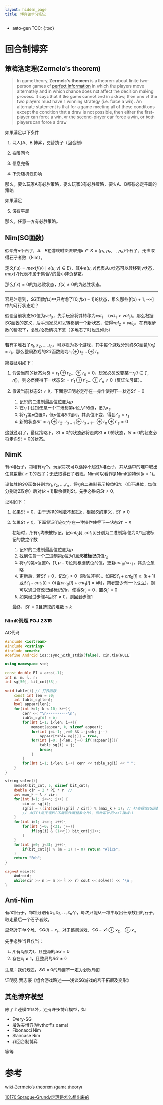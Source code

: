 ```yaml
---
layout: hidden_page
title: 博弈论学习笔记
---
```


* auto-gen TOC:
{:toc}
# 回合制博弈

## 策梅洛定理(Zermelo's theorem)

>   In game theory, **Zermelo's theorem** is a theorem about finite two-person games of [perfect information](https://en.wikipedia.org/wiki/Perfect_information) in which the players move alternately and in which chance does not affect the decision making process. It says that if the game cannot end in a draw, then one of the two players must have a winning strategy (i.e. force a win). An alternate statement is that for a game meeting all of these conditions except the condition that a draw is not possible, then either the first-player can force a win, or the second-player can force a win, or both players can force a draw

如果满足以下条件

1.  两人(A、B)博弈，交替执子（回合制）

2.  有限回合

3.  信息完备

4.  不受随机性影响

那么，要么玩家A有必胜策略，要么玩家B有必胜策略，要么A、B都有必定平局的策略

如果满足

5.  没有平局

那么，任意一方有必胜策略。



## Nim(SG函数)

假设有$n$个石子，$A、B$在游戏时轮流取走$k\in S=\{p_1,p_2,\dots,p_n\}$个石子，无法取得石子者败（Nim）。

定义$f(u)=mex\{f(v)\mid e(u,v)\in E\}$，其中$e(u,v)$代表从$u$状态可以转移到$v$状态，$mex(V)$代表不属于集合$V$的最小非负整数。

那么$f(x)=0$的为必败状态，$f(x)\ne 0$的为必胜状态。

------

容易注意到，$SG$函数$f(x)$中只考虑了$[0, f(x)-1]$的状态，那么那些$[f(x)+1,+\infty]$中的可行状态呢？

假设当前状态$SG$值为$val_0$，先手玩家将其转移为$val_1\quad(val_1>val_0)$。那么根据$SG$函数的定义，后手玩家总可以转移到一个新状态，使得$val_2=val_0$，在有限步数的情况下，必胜/必败情况不变（多堆石子时也是如此）

------

若有多堆石子$x_1,x_2,\dots,x_n$，可以视为多个游戏，其中每个游戏分别的$SG$函数$f(x_i)=r_i$，那么整局游戏的$SG$函数则为$r_1\oplus r_2\dots\oplus r_n$

简要证明如下：

1.  假设当前的状态为$St=r_1\oplus r_2\dots\oplus r_n=0$，玩家必须改变某一$r_i(i\in[1,n])$，则必然使得下一状态$St'=r'_1\oplus r'_2\dots\oplus r'_n\ne 0$（反证法可证）。

2.  假设当前状态$St\ne 0$，下面将证明必定存在一操作使得下一状态$St'=0$
    1.  记$St$的二进制最高位位置为$p$
    2.  在$r_i$中找到任意一个二进制第$p$位为1的值，记为$r_s$
    3.  将$r_s$第$p$位置0，低$p$位与$St$相同，其余位不变，得到$r'_s<r_s$
    4.  新的状态$St'=r_1\oplus r_2\dots r_{s-1}\oplus r_{s+1}\dots\oplus r_n\oplus r'_s=0$

这就说明了，最优策略下，$St=0$的状态必将走向$St\ne0$的状态，$St\ne0$的状态必将走向$St=0$的状态。



## NimK

有$n$堆石子，每堆有$x_i$个。玩家每次可以选择不超过$k$堆石子，并从选中的堆中取出任意数量($\ge1$)的石子；无法取得石子者败。Nim可以看作是NimK的特例($k=1$)。



设每堆的$SG$函数分别为$r_1,r_2,\dots,r_n$，将$r_i$的二进制表示按位相加（但不进位，每位分别对2取余）后对$(k+1)$取余得到$St$。先手必胜的$St\ne0$。



证明如下：

1.  如果$St=0$，由于选择的堆数不超过$k$，根据$St$的定义，$St'\ne0$

2.  如果$St\ne0$，下面将证明必定存在一种操作使得下一状态$St'=0$

    初始时，所有$r_i$均未被标记，记$cnt_0[i],cnt_1[i]$分别为二进制第$i$位为$0/1$且被标记的数之个数

    1.  记$St$的二进制最高位位置为$p$
    2.  找到任意一个二进制第$p$位为1且**未被标记**的值$r_s$
    3.  将$r_i$的第$p$位置0，$[1,p-1]$位则根据该位的值，更新$cnt_0/cnt_1$，其余位忽略
    4.  更新后，若$St'\ne0$，记$St'_i\ne0$（第$i$位非零）。如果$St'_i+cnt_0[i]\ge(k+1)$或$St'_i-cnt_1[i]\le0$(当$cnt_0[i]+cnt_1[i]=k$时，两者至少有一个成立)，则可以通过修改已经标记的$r$，使得$St'_i=0$，置$St_i'=0$
    5.  如果经过步骤$4$后$St'\ne0$，则回到步骤$1$

    最终，$St'=0$且选取的堆数$\le k$



### NimK例题 POJ 2315

AC代码

```c++
#include <iostream>
#include <cstring>
#include <cmath>
#define Android ios::sync_with_stdio(false), cin.tie(NULL)

using namespace std;

const double PI = acos(-1);
int n, m, l, r;
int sg[50], bit_cnt[33];

void table(){ // 打表函数
    const int len = 50;
    int table_sg[len];
    bool appear[len];
    for(int k=1; k < 10; k++){
        cerr << "\n----------\n";
        table_sg[0] = 0;
        for(int i=1; i<len; i++){
            memset(appear, 0, sizeof appear);
            for(int j=i-1; j>=0 && i-j<=k; j--)
                appear[table_sg[j]] = true;
            for(int j=0; j<len; j++) if(!appear[j]){
                table_sg[i] = j;
                break;
            }
        }
        for(int i=1; i<len; i++) cerr << table_sg[i] << " ";
    }
}

string solve(){
    memset(bit_cnt, 0, sizeof bit_cnt);
    double cir = 2 * PI * r; // 
    int max_k = l / cir;
    for(int i=1; i<=n; i++) {
        cin >> sg[i];
        sg[i] = ((int)ceil(sg[i] / cir)) % (max_k + 1); // 打表得出SG函数规律
        // 由于Pi是无理数(不能写作两整数之比)，因此可以把ceil换成+1
    }
    for(int i=1; i<=n; i++){
        for(int j=0; j<31; j++){
            if(sg[i] & (1<<j)) bit_cnt[j]++;
        }
    }
    for(int j=0; j<31; j++){
        if(bit_cnt[j] % (m + 1) != 0) return "Alice";
    }
    return "Bob";
}

signed main(){
    Android;
    while(cin >> n >> m >> l >> r) cout << solve() << '\n';
}
```



## Anti-Nim

有$n$堆石子，每堆分别有$x_1,x_2,\dots,x_n$个，每次只能从一堆中取出任意数目的石子，取走最后一个石子者败。

显然对于单个堆，$SG(i)=x_i$，对于整局游戏，$SG=x1\oplus x_2\dots\oplus x_n$

先手必胜当且仅当：

1.  所有$x_i$都为$1$，且整局的$SG=0$
2.  存在$x_i\ne1$，且整局的$SG\ne0$

注意：我们规定，$SG=0$的局面不一定为必败局面



证明见 贾志豪《组合游戏略述——浅谈SG游戏的若干拓展及变形》



## 其他博弈模型

除了上述模型以外，还有许多博弈模型，如

-   Every-SG
-   威佐夫博弈(Wythoff's game)
-   Fibonacci Nim
-   Staircase Nim
-   非回合制博弈

等等



# 参考

[wiki-Zermelo's theorem (game theory)](https://en.wikipedia.org/wiki/Zermelo's_theorem_(game_theory))

[10170 Sprague-Grundy定理是怎么想出来的](https://zhuanlan.zhihu.com/p/20611132)

